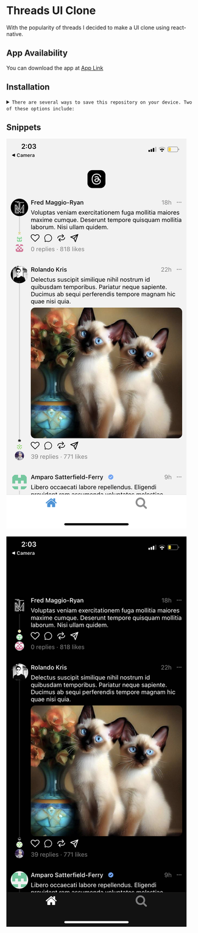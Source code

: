 # Threads UI Clone

With the popularity of threads I decided to make a UI clone using react-native.

## App Availability

You can download the app at [App Link](https://expo.dev/@carrot_28/threads-ui-clone)

## Installation

<details>
<summary>
  <code>There are several ways to save this repository on your device. Two of these options include:</code>
</summary>

-   [Downloading repository as ZIP](https://github.com/carrot2803/Threads-UI-Clone/archive/refs/heads/master.zip)
-   Running the following command in a terminal, provided the [GitHub CLI](https://cli.github.com/) has been previously installed:

```sh
git clone https://github.com/carrot2803/Threads-UI-Clone.git
```

<code>Install React and dependencies: </code>

Run the following command to install the required dependencies:

```sh
npm i
```

Run the app: Connect your device or emulator, and run the following command to launch the app:

```sh
npm run start
```

</details>

## Snippets

![Screenshot 1](assets/screenshots/screenshot1.png)<br/> <br/>
![Screenshot 2](assets/screenshots/screenshot2.png)<br/> <br/>
